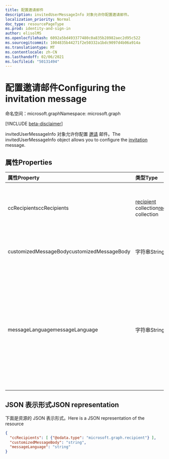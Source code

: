 ```yaml
---
title: 配置邀请邮件
description: invitedUserMessageInfo 对象允许你配置邀请邮件。
localization_priority: Normal
doc_type: resourcePageType
ms.prod: identity-and-sign-in
author: elisolMS
ms.openlocfilehash: 6092a5bd493377480c0a835b28982aec2d95c522
ms.sourcegitcommit: 1004835b44271f2e50332a1bdc9097d4b06a914a
ms.translationtype: MT
ms.contentlocale: zh-CN
ms.lasthandoff: 02/06/2021
ms.locfileid: "50131494"
---
```

# <a name="configuring-the-invitation-message"></a><span data-ttu-id="117e5-103">配置邀请邮件</span><span class="sxs-lookup"><span data-stu-id="117e5-103">Configuring the invitation message</span></span>

<span data-ttu-id="117e5-104">命名空间：microsoft.graph</span><span class="sxs-lookup"><span data-stu-id="117e5-104">Namespace: microsoft.graph</span></span>

[!INCLUDE [beta-disclaimer](../../includes/beta-disclaimer.md)]

<span data-ttu-id="117e5-105">invitedUserMessageInfo 对象允许你配置 [邀请](invitation.md) 邮件。</span><span class="sxs-lookup"><span data-stu-id="117e5-105">The invitedUserMessageInfo object allows you to configure the [invitation](invitation.md) message.</span></span>


## <a name="properties"></a><span data-ttu-id="117e5-106">属性</span><span class="sxs-lookup"><span data-stu-id="117e5-106">Properties</span></span>
| <span data-ttu-id="117e5-107">属性</span><span class="sxs-lookup"><span data-stu-id="117e5-107">Property</span></span>     | <span data-ttu-id="117e5-108">类型</span><span class="sxs-lookup"><span data-stu-id="117e5-108">Type</span></span>   |<span data-ttu-id="117e5-109">说明</span><span class="sxs-lookup"><span data-stu-id="117e5-109">Description</span></span>|
|:---------------|:--------|:----------|
|<span data-ttu-id="117e5-110">ccRecipients</span><span class="sxs-lookup"><span data-stu-id="117e5-110">ccRecipients</span></span>|<span data-ttu-id="117e5-111">[recipient](recipient.md) collection</span><span class="sxs-lookup"><span data-stu-id="117e5-111">[recipient](recipient.md) collection</span></span>|<span data-ttu-id="117e5-112">邀请邮件应发送到的其他收件人。</span><span class="sxs-lookup"><span data-stu-id="117e5-112">Additional recipients the invitation message should be sent to.</span></span> <span data-ttu-id="117e5-113">当前仅支持另外 1 个收件人。</span><span class="sxs-lookup"><span data-stu-id="117e5-113">Currently only 1 additional recipient is supported.</span></span>|
|<span data-ttu-id="117e5-114">customizedMessageBody</span><span class="sxs-lookup"><span data-stu-id="117e5-114">customizedMessageBody</span></span>|<span data-ttu-id="117e5-115">字符串</span><span class="sxs-lookup"><span data-stu-id="117e5-115">String</span></span>|<span data-ttu-id="117e5-116">不需要默认邮件时要发送的自定义邮件正文。</span><span class="sxs-lookup"><span data-stu-id="117e5-116">Customized message body you want to send if you don't want the default message.</span></span>|
|<span data-ttu-id="117e5-117">messageLanguage</span><span class="sxs-lookup"><span data-stu-id="117e5-117">messageLanguage</span></span>|<span data-ttu-id="117e5-118">字符串</span><span class="sxs-lookup"><span data-stu-id="117e5-118">String</span></span>|<span data-ttu-id="117e5-119">要发送默认邮件的语言。</span><span class="sxs-lookup"><span data-stu-id="117e5-119">The language you want to send the default message in.</span></span> <span data-ttu-id="117e5-120">如果指定了 customizedMessageBody，则忽略此属性，并且使用 customizedMessageBody 发送邮件。</span><span class="sxs-lookup"><span data-stu-id="117e5-120">If the customizedMessageBody is specified, this property is ignored, and the message is sent using the customizedMessageBody.</span></span> <span data-ttu-id="117e5-121">语言格式应为 ISO 639。</span><span class="sxs-lookup"><span data-stu-id="117e5-121">The language format should be in ISO 639.</span></span> <span data-ttu-id="117e5-122">默认值为 en-US。</span><span class="sxs-lookup"><span data-stu-id="117e5-122">The default is en-US.</span></span>|

## <a name="json-representation"></a><span data-ttu-id="117e5-123">JSON 表示形式</span><span class="sxs-lookup"><span data-stu-id="117e5-123">JSON representation</span></span>
<span data-ttu-id="117e5-124">下面是资源的 JSON 表示形式。</span><span class="sxs-lookup"><span data-stu-id="117e5-124">Here is a JSON representation of the resource</span></span>

<!-- {"blockType": "resource", "@odata.type": "microsoft.graph.invitedUserMessageInfo"} -->
```json
{
  "ccRecipients": [ {"@odata.type": "microsoft.graph.recipient"} ],
  "customizedMessageBody": "string",
  "messageLanguage": "string"
}
```

<!-- uuid: 8fcb5dbc-d5aa-4681-8e31-b001d5168d79
2016-22-25 14:57:30 UTC -->
<!--
{
  "type": "#page.annotation",
  "description": "invitedUserMessageInfo resource",
  "keywords": "",
  "section": "documentation",
  "tocPath": "",
  "suppressions": []
}
-->


